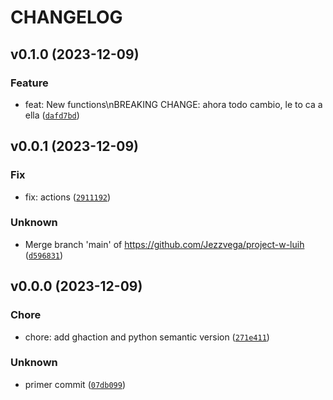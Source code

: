 # CHANGELOG



## v0.1.0 (2023-12-09)

### Feature

* feat: New functions\nBREAKING CHANGE: ahora todo cambio, le to ca a ella ([`dafd7bd`](https://github.com/Jezzvega/project-w-luih/commit/dafd7bdc2ec22667a1b905c1e1a0a6bc921ac996))


## v0.0.1 (2023-12-09)

### Fix

* fix: actions ([`2911192`](https://github.com/Jezzvega/project-w-luih/commit/2911192da65870c6dc9a314caebb97e66aabe32c))

### Unknown

* Merge branch &#39;main&#39; of https://github.com/Jezzvega/project-w-luih ([`d596831`](https://github.com/Jezzvega/project-w-luih/commit/d59683196b3774eeae7a097c2f180dbad8bb0b37))


## v0.0.0 (2023-12-09)

### Chore

* chore: add ghaction and python semantic version ([`271e411`](https://github.com/Jezzvega/project-w-luih/commit/271e41171b48964874f5245dc2dc296475eefe99))

### Unknown

* primer commit ([`07db099`](https://github.com/Jezzvega/project-w-luih/commit/07db0997abf0e76f4b634a606367e00b16ef4cac))
